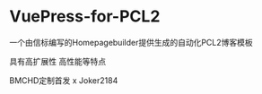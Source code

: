 # VuePress-for-PCL2

一个由信标编写的Homepagebuilder提供生成的自动化PCL2博客模板

具有高扩展性 高性能等特点 

BMCHD定制首发 x Joker2184
